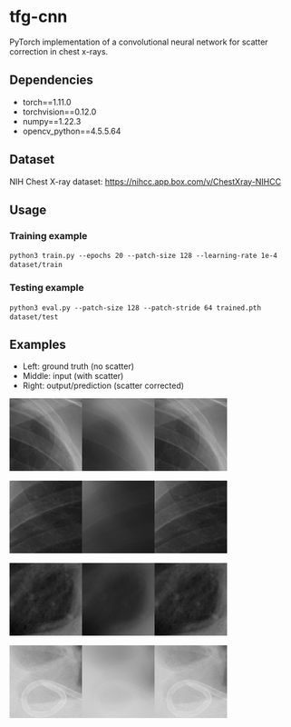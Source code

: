 # tfg-cnn

PyTorch implementation of a convolutional neural network for scatter correction in chest x-rays.

## Dependencies

* torch==1.11.0
* torchvision==0.12.0
* numpy==1.22.3
* opencv_python==4.5.5.64

## Dataset

NIH Chest X-ray dataset: https://nihcc.app.box.com/v/ChestXray-NIHCC

## Usage

### Training example

```
python3 train.py --epochs 20 --patch-size 128 --learning-rate 1e-4 dataset/train
```

### Testing example

```
python3 eval.py --patch-size 128 --patch-stride 64 trained.pth dataset/test
```

## Examples
* Left: ground truth (no scatter)
* Middle: input (with scatter)
* Right: output/prediction (scatter corrected)

![example 1](examples/pred192.png)

![example 2](examples/pred210.png)

![example 3](examples/pred263.png)

![example 4](examples/pred268.png)

